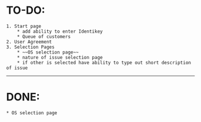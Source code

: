 # TO-DO:
	1. Start page
		* add ability to enter Identikey
		* Queue of customers
	2. User Agreement
	3. Selection Pages
		* ~~OS selection page~~
		* nature of issue selection page
		* if other is selected have ability to type out short description of issue

---
# DONE:
	* OS selection page